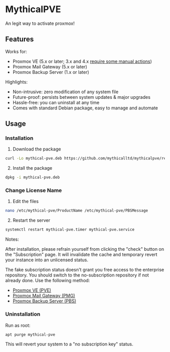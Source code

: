 # MythicalPVE

An legit way to activate proxmox!

## Features

Works for:

- Proxmox VE (5.x or later; 3.x and 4.x [require some manual actions](#compatibility-information-for-old-proxmox-ve-versions))
- Proxmox Mail Gateway (5.x or later)
- Proxmox Backup Server (1.x or later)

Highlights:

- Non-intrusive: zero modification of any system file
- Future-proof: persists between system updates & major upgrades
- Hassle-free: you can uninstall at any time
- Comes with standard Debian package, easy to manage and automate


## Usage

### Installation

1. Download the package 
```bash
curl -Lo mythical-pve.deb https://github.com/mythicalltd/mythicalpve/releases/latest/download/mythical-pve.deb
```
2. Install the package
```bash
dpkg -i mythical-pve.deb
```

### Change License Name

1. Edit the files
```bash
nano /etc/mythical-pve/ProductName /etc/mythical-pve/PBSMessage
```
2. Restart the server
```bash
systemctl restart mythical-pve.timer mythical-pve.service
```

Notes:

After installation, please refrain yourself from clicking the "check" button on the "Subscription" page. It will invalidate the cache and temporary revert your instance into an unlicensed status.

The fake subscription status doesn't grant you free access to the enterprise repository. You should switch to the no-subscription repository if not already done. Use the following method:

- [Proxmox VE (PVE)](https://pve.proxmox.com/wiki/Package_Repositories#sysadmin_no_subscription_repo)
- [Proxmox Mail Gateway (PMG)](https://pmg.proxmox.com/pmg-docs/pmg-admin-guide.html#pmg_package_repositories)
- [Proxmox Backup Server (PBS)](https://pbs.proxmox.com/docs/installation.html#proxmox-backup-no-subscription-repository)

### Uninstallation

Run as root:

```shell
apt purge mythical-pve
```

This will revert your system to a "no subscription key" status.
